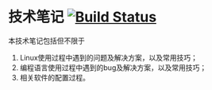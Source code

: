 # 技术笔记 [![Build Status](https://travis-ci.org/szcf-weiya/techNotes.svg?branch=master)](https://travis-ci.org/szcf-weiya/techNotes)

本技术笔记包括但不限于

1. Linux使用过程中遇到的问题及解决方案，以及常用技巧；
2. 编程语言使用过程中遇到的bug及解决方案，以及常用技巧；
3. 相关软件的配置过程。
